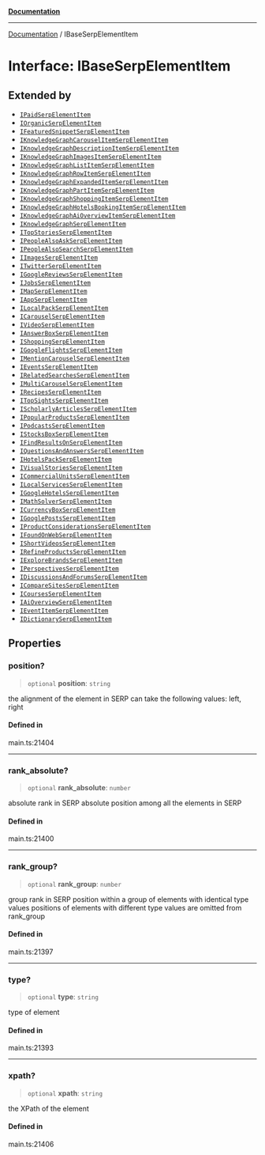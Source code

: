 [**Documentation**](../README.md)

***

[Documentation](../README.md) / IBaseSerpElementItem

# Interface: IBaseSerpElementItem

## Extended by

- [`IPaidSerpElementItem`](IPaidSerpElementItem.md)
- [`IOrganicSerpElementItem`](IOrganicSerpElementItem.md)
- [`IFeaturedSnippetSerpElementItem`](IFeaturedSnippetSerpElementItem.md)
- [`IKnowledgeGraphCarouselItemSerpElementItem`](IKnowledgeGraphCarouselItemSerpElementItem.md)
- [`IKnowledgeGraphDescriptionItemSerpElementItem`](IKnowledgeGraphDescriptionItemSerpElementItem.md)
- [`IKnowledgeGraphImagesItemSerpElementItem`](IKnowledgeGraphImagesItemSerpElementItem.md)
- [`IKnowledgeGraphListItemSerpElementItem`](IKnowledgeGraphListItemSerpElementItem.md)
- [`IKnowledgeGraphRowItemSerpElementItem`](IKnowledgeGraphRowItemSerpElementItem.md)
- [`IKnowledgeGraphExpandedItemSerpElementItem`](IKnowledgeGraphExpandedItemSerpElementItem.md)
- [`IKnowledgeGraphPartItemSerpElementItem`](IKnowledgeGraphPartItemSerpElementItem.md)
- [`IKnowledgeGraphShoppingItemSerpElementItem`](IKnowledgeGraphShoppingItemSerpElementItem.md)
- [`IKnowledgeGraphHotelsBookingItemSerpElementItem`](IKnowledgeGraphHotelsBookingItemSerpElementItem.md)
- [`IKnowledgeGraphAiOverviewItemSerpElementItem`](IKnowledgeGraphAiOverviewItemSerpElementItem.md)
- [`IKnowledgeGraphSerpElementItem`](IKnowledgeGraphSerpElementItem.md)
- [`ITopStoriesSerpElementItem`](ITopStoriesSerpElementItem.md)
- [`IPeopleAlsoAskSerpElementItem`](IPeopleAlsoAskSerpElementItem.md)
- [`IPeopleAlsoSearchSerpElementItem`](IPeopleAlsoSearchSerpElementItem.md)
- [`IImagesSerpElementItem`](IImagesSerpElementItem.md)
- [`ITwitterSerpElementItem`](ITwitterSerpElementItem.md)
- [`IGoogleReviewsSerpElementItem`](IGoogleReviewsSerpElementItem.md)
- [`IJobsSerpElementItem`](IJobsSerpElementItem.md)
- [`IMapSerpElementItem`](IMapSerpElementItem.md)
- [`IAppSerpElementItem`](IAppSerpElementItem.md)
- [`ILocalPackSerpElementItem`](ILocalPackSerpElementItem.md)
- [`ICarouselSerpElementItem`](ICarouselSerpElementItem.md)
- [`IVideoSerpElementItem`](IVideoSerpElementItem.md)
- [`IAnswerBoxSerpElementItem`](IAnswerBoxSerpElementItem.md)
- [`IShoppingSerpElementItem`](IShoppingSerpElementItem.md)
- [`IGoogleFlightsSerpElementItem`](IGoogleFlightsSerpElementItem.md)
- [`IMentionCarouselSerpElementItem`](IMentionCarouselSerpElementItem.md)
- [`IEventsSerpElementItem`](IEventsSerpElementItem.md)
- [`IRelatedSearchesSerpElementItem`](IRelatedSearchesSerpElementItem.md)
- [`IMultiCarouselSerpElementItem`](IMultiCarouselSerpElementItem.md)
- [`IRecipesSerpElementItem`](IRecipesSerpElementItem.md)
- [`ITopSightsSerpElementItem`](ITopSightsSerpElementItem.md)
- [`IScholarlyArticlesSerpElementItem`](IScholarlyArticlesSerpElementItem.md)
- [`IPopularProductsSerpElementItem`](IPopularProductsSerpElementItem.md)
- [`IPodcastsSerpElementItem`](IPodcastsSerpElementItem.md)
- [`IStocksBoxSerpElementItem`](IStocksBoxSerpElementItem.md)
- [`IFindResultsOnSerpElementItem`](IFindResultsOnSerpElementItem.md)
- [`IQuestionsAndAnswersSerpElementItem`](IQuestionsAndAnswersSerpElementItem.md)
- [`IHotelsPackSerpElementItem`](IHotelsPackSerpElementItem.md)
- [`IVisualStoriesSerpElementItem`](IVisualStoriesSerpElementItem.md)
- [`ICommercialUnitsSerpElementItem`](ICommercialUnitsSerpElementItem.md)
- [`ILocalServicesSerpElementItem`](ILocalServicesSerpElementItem.md)
- [`IGoogleHotelsSerpElementItem`](IGoogleHotelsSerpElementItem.md)
- [`IMathSolverSerpElementItem`](IMathSolverSerpElementItem.md)
- [`ICurrencyBoxSerpElementItem`](ICurrencyBoxSerpElementItem.md)
- [`IGooglePostsSerpElementItem`](IGooglePostsSerpElementItem.md)
- [`IProductConsiderationsSerpElementItem`](IProductConsiderationsSerpElementItem.md)
- [`IFoundOnWebSerpElementItem`](IFoundOnWebSerpElementItem.md)
- [`IShortVideosSerpElementItem`](IShortVideosSerpElementItem.md)
- [`IRefineProductsSerpElementItem`](IRefineProductsSerpElementItem.md)
- [`IExploreBrandsSerpElementItem`](IExploreBrandsSerpElementItem.md)
- [`IPerspectivesSerpElementItem`](IPerspectivesSerpElementItem.md)
- [`IDiscussionsAndForumsSerpElementItem`](IDiscussionsAndForumsSerpElementItem.md)
- [`ICompareSitesSerpElementItem`](ICompareSitesSerpElementItem.md)
- [`ICoursesSerpElementItem`](ICoursesSerpElementItem.md)
- [`IAiOverviewSerpElementItem`](IAiOverviewSerpElementItem.md)
- [`IEventItemSerpElementItem`](IEventItemSerpElementItem.md)
- [`IDictionarySerpElementItem`](IDictionarySerpElementItem.md)

## Properties

### position?

> `optional` **position**: `string`

the alignment of the element in SERP
can take the following values:
left, right

#### Defined in

main.ts:21404

***

### rank\_absolute?

> `optional` **rank\_absolute**: `number`

absolute rank in SERP
absolute position among all the elements in SERP

#### Defined in

main.ts:21400

***

### rank\_group?

> `optional` **rank\_group**: `number`

group rank in SERP
position within a group of elements with identical type values
positions of elements with different type values are omitted from rank_group

#### Defined in

main.ts:21397

***

### type?

> `optional` **type**: `string`

type of element

#### Defined in

main.ts:21393

***

### xpath?

> `optional` **xpath**: `string`

the XPath of the element

#### Defined in

main.ts:21406
